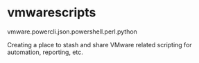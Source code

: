 # vmwarescripts
vmware.powercli.json.powershell.perl.python

Creating a place to stash and share VMware related scripting for automation, reporting, etc.
